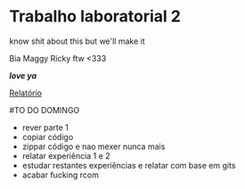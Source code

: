 # Trabalho laboratorial 2

 know shit about this but we'll make it

 Bia Maggy Ricky ftw <333

**_love ya_**

[Relatório](https://1drv.ms/w/s!Ah6wv8_UYthOgQAiG9QBLGRJufLg?e=bqXloo)


#TO DO DOMINGO

- rever parte 1 
- copiar código
- zippar código e nao mexer nunca mais
- relatar experiência 1 e 2
- estudar restantes experiências e relatar com base em gits
- acabar fucking rcom
